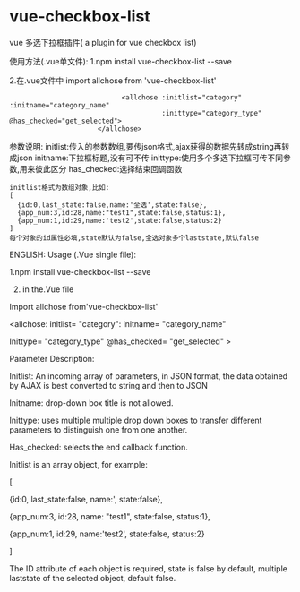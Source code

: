 # vue-checkbox-list
vue 多选下拉框插件( a  plugin for vue checkbox list)

使用方法(.vue单文件):
1.npm install vue-checkbox-list --save

2.在.vue文件中
  import allchose from 'vue-checkbox-list'

					    		<allchose :initlist="category" :initname="category_name" 
					    		          :inittype="category_type" @has_checked="get_selected">
				          </allchose>


参数说明:
    initlist:传入的参数数组,要传json格式,ajax获得的数据先转成string再转成json
    initname:下拉框标题,没有可不传
    inittype:使用多个多选下拉框可传不同参数,用来彼此区分
    has_checked:选择结束回调函数
    
    initlist格式为数组对象,比如:
    [
      {id:0,last_state:false,name:'全选',state:false},
      {app_num:3,id:28,name:"test1",state:false,status:1},
      {app_num:1,id:29,name:'test2',state:false,status:2}
    ]
    每个对象的id属性必填,state默认为false,全选对象多个laststate,默认false
    
   
ENGLISH:
Usage (.Vue single file):

1.npm install vue-checkbox-list --save



2. in the.Vue file

Import allchose from'vue-checkbox-list'



<allchose: initlist= "category": initname= "category_name"

Inittype= "category_type" @has_checked= "get_selected" >

</allchose>



Parameter Description:

Initlist: An incoming array of parameters, in JSON format, the data obtained by AJAX is best converted to string and then to JSON

Initname: drop-down box title is not allowed.

Inittype: uses multiple multiple drop down boxes to transfer different parameters to distinguish one from one another.

Has_checked: selects the end callback function.



Initlist is an array object, for example:

[

{id:0, last_state:false, name:', state:false},

{app_num:3, id:28, name: "test1", state:false, status:1},

{app_num:1, id:29, name:'test2', state:false, status:2}

]

The ID attribute of each object is required, state is false by default, multiple laststate of the selected object, default false.
